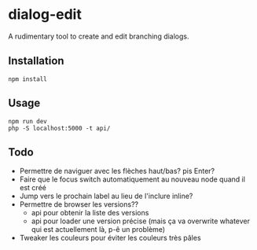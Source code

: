 # dialog-edit

A rudimentary tool to create and edit branching dialogs.

## Installation

```
npm install
```
## Usage

```
npm run dev
php -S localhost:5000 -t api/
```

## Todo

- Permettre de naviguer avec les flèches haut/bas? pis Enter?
- Faire que le focus switch automatiquement au nouveau node quand il est créé
- Jump vers le prochain label au lieu de l'inclure inline?
- Permettre de browser les versions??
    - api pour obtenir la liste des versions
    - api pour loader une version précise (mais ça va overwrite whatever qui est actuellement là, p-ê un problème)
- Tweaker les couleurs pour éviter les couleurs très pâles
